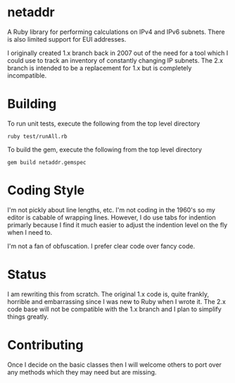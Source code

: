 # netaddr
A Ruby library for performing calculations on IPv4 and IPv6 subnets. There is also limited support for EUI addresses.

I originally created 1.x branch back in 2007 out of the need for a tool which I could use to track an
inventory of constantly changing IP subnets. The 2.x branch is intended to be a replacement for 1.x but
is completely incompatible.


# Building
To run unit tests, execute the following from the top level directory

	ruby test/runAll.rb

To build the gem, execute the following from the top level directory

	gem build netaddr.gemspec


# Coding Style
I'm not pickly about line lengths, etc. I'm not coding in the 1960's so my editor is cabable of wrapping lines.
However, I do use tabs for indention primarly because I find it much easier to adjust the indention level on the fly
when I need to. 

I'm not a fan of obfuscation. I prefer clear code over fancy code.


# Status
I am rewriting this from scratch. The original 1.x code is, quite frankly, horrible and embarrassing since I was
new to Ruby when I wrote it. The 2.x code base will not be compatible with the 1.x branch and I plan to simplify things greatly.


# Contributing
Once I decide on the basic classes then I will welcome others to port over any methods which they may need but are missing.



